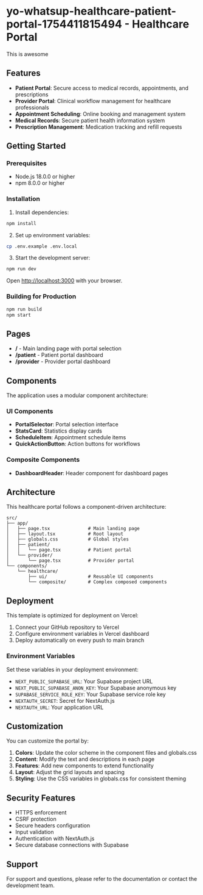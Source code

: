 # yo-whatsup-healthcare-patient-portal-1754411815494 - Healthcare Portal

This is awesome

## Features

- **Patient Portal**: Secure access to medical records, appointments, and prescriptions
- **Provider Portal**: Clinical workflow management for healthcare professionals
- **Appointment Scheduling**: Online booking and management system
- **Medical Records**: Secure patient health information system
- **Prescription Management**: Medication tracking and refill requests

## Getting Started

### Prerequisites
- Node.js 18.0.0 or higher
- npm 8.0.0 or higher

### Installation

1. Install dependencies:
```bash
npm install
```

2. Set up environment variables:
```bash
cp .env.example .env.local
```

3. Start the development server:
```bash
npm run dev
```

Open [http://localhost:3000](http://localhost:3000) with your browser.

### Building for Production

```bash
npm run build
npm start
```

## Pages

- **/** - Main landing page with portal selection
- **/patient** - Patient portal dashboard
- **/provider** - Provider portal dashboard

## Components

The application uses a modular component architecture:

### UI Components
- **PortalSelector**: Portal selection interface
- **StatsCard**: Statistics display cards
- **ScheduleItem**: Appointment schedule items
- **QuickActionButton**: Action buttons for workflows

### Composite Components
- **DashboardHeader**: Header component for dashboard pages

## Architecture

This healthcare portal follows a component-driven architecture:

```
src/
├── app/
│   ├── page.tsx              # Main landing page
│   ├── layout.tsx            # Root layout
│   ├── globals.css           # Global styles
│   ├── patient/
│   │   └── page.tsx          # Patient portal
│   └── provider/
│       └── page.tsx          # Provider portal
└── components/
    └── healthcare/
        ├── ui/               # Reusable UI components
        └── composite/        # Complex composed components
```

## Deployment

This template is optimized for deployment on Vercel:

1. Connect your GitHub repository to Vercel
2. Configure environment variables in Vercel dashboard
3. Deploy automatically on every push to main branch

### Environment Variables

Set these variables in your deployment environment:

- `NEXT_PUBLIC_SUPABASE_URL`: Your Supabase project URL
- `NEXT_PUBLIC_SUPABASE_ANON_KEY`: Your Supabase anonymous key
- `SUPABASE_SERVICE_ROLE_KEY`: Your Supabase service role key
- `NEXTAUTH_SECRET`: Secret for NextAuth.js
- `NEXTAUTH_URL`: Your application URL

## Customization

You can customize the portal by:

1. **Colors**: Update the color scheme in the component files and globals.css
2. **Content**: Modify the text and descriptions in each page
3. **Features**: Add new components to extend functionality
4. **Layout**: Adjust the grid layouts and spacing
5. **Styling**: Use the CSS variables in globals.css for consistent theming

## Security Features

- HTTPS enforcement
- CSRF protection
- Secure headers configuration
- Input validation
- Authentication with NextAuth.js
- Secure database connections with Supabase

## Support

For support and questions, please refer to the documentation or contact the development team.
